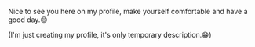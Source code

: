 Nice to see you here on my profile, make yourself comfortable and have a good day.😊

(I'm just creating my profile, it's only temporary description.😁)
